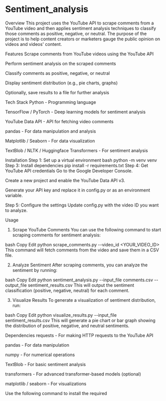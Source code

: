 # Sentiment_analysis

Overview
This project uses the YouTube API to scrape comments from a YouTube video and then applies sentiment analysis techniques to classify those comments as positive, negative, or neutral. The purpose of the project is to help content creators or marketers gauge the public opinion on videos and videos' content.

Features
Scrape comments from YouTube videos using the YouTube API

Perform sentiment analysis on the scraped comments

Classify comments as positive, negative, or neutral

Display sentiment distribution (e.g., pie charts, graphs)

Optionally, save results to a file for further analysis

Tech Stack
Python - Programming language

TensorFlow / PyTorch - Deep learning models for sentiment analysis

YouTube Data API - API for fetching video comments

pandas - For data manipulation and analysis

Matplotlib / Seaborn - For data visualization

TextBlob / NLTK / Huggingface Transformers - For sentiment analysis

Installation
Step 1: Set up a virtual environment
bash
python -m venv venv
Step 3: Install dependencies
pip install -r requirements.txt
Step 4: Get YouTube API credentials
Go to the Google Developer Console.

Create a new project and enable the YouTube Data API v3.

Generate your API key and replace it in config.py or as an environment variable.

Step 5: Configure the settings
Update config.py with the video ID you want to analyze.

Usage
1. Scrape YouTube Comments
You can use the following command to start scraping comments for sentiment analysis:

bash
Copy
Edit
python scrape_comments.py --video_id <YOUR_VIDEO_ID>
This command will fetch comments from the video and save them in a CSV file.

2. Analyze Sentiment
After scraping comments, you can analyze the sentiment by running:

bash
Copy
Edit
python sentiment_analysis.py --input_file comments.csv --output_file sentiment_results.csv
This will output the sentiment classification (positive, negative, neutral) for each comment.

3. Visualize Results
To generate a visualization of sentiment distribution, run:

bash
Copy
Edit
python visualize_results.py --input_file sentiment_results.csv
This will generate a pie chart or bar graph showing the distribution of positive, negative, and neutral sentiments.

Dependencies
requests - For making HTTP requests to the YouTube API

pandas - For data manipulation

numpy - For numerical operations

TextBlob - For basic sentiment analysis

transformers - For advanced transformer-based models (optional)

matplotlib / seaborn - For visualizations

Use the following command to install the required
